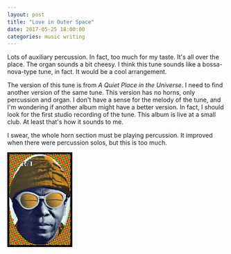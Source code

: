 ```yaml
---
layout: post
title: "Love in Outer Space"
date: 2017-05-25 18:00:00
categories: music writing
---
```


Lots of auxiliary percussion. In fact, too much for my taste. It's all over the place. The organ sounds a bit cheesy. I think this tune sounds like a bossa-nova-type tune, in fact. It would be a cool arrangement.

The version of this tune is from *A Quiet Place in the Universe*. I need to find another version of the same tune. This version has no horns, only percussion and organ. I don't have a sense for the melody of the tune, and I'm wondering if another album might have a better version. In fact, I should look for the first studio recording of the tune. This album is live at a small club. At least that's how it sounds to me.

I swear, the whole horn section must be playing percussion. It improved when there were percussion solos, but this is too much.

<img src="media/150x219_SunRa_rollingstone_head.png" alt="Sun Ra">
